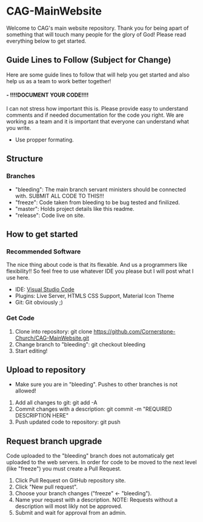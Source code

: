 # CAG-MainWebsite
Welcome to CAG's main website repository. Thank you for being apart of something that will touch many people for the glory of God! Please read everything below to get started.

## Guide Lines to Follow (Subject for Change)
Here are some guide lines to follow that will help you get started and also help us as a team to work better together!
#### - !!!!DOCUMENT YOUR CODE!!!!
 I can not stress how important this is. Please provide easy to understand comments and if needed documentation for the code you right. We are working as a team and it is important that everyone can understand what you write.
 - Use propper formating.

## Structure
### Branches
 - "bleeding": The main branch servant ministers should be connected with. SUBMIT ALL CODE TO THIS!!!
 - "freeze": Code taken from bleeding to be bug tested and finilized.
 - "master": Holds project details like this readme.
 - "release": Code live on site.

## How to get started
### Recommended Software
The nice thing about code is that its flexable. And us a programmers like flexibility!! So feel free to use whatever IDE you please but I will post what I use here.
- IDE: [Visual Studio Code](https://code.visualstudio.com/)
- Plugins: Live Server, HTMLS CSS Support, Material Icon Theme
- Git: Git obviously ;)

### Get Code
1. Clone into repository: git clone https://github.com/Cornerstone-Church/CAG-MainWebsite.git
2. Change branch to "bleeding": git checkout bleeding
3. Start editing!
 
## Upload to repository
 - Make sure you are in "bleeding". Pushes to other branches is not allowed!
1. Add all changes to git: git add -A
2. Commit changes with a description: git commit -m "REQUIRED DESCRIPTION HERE"
3. Push updated code to repository: git push

## Request branch upgrade
Code uploaded to the "bleeding" branch does not automaticaly get uploaded to the web servers. In order for code to be moved to the next level (like "freeze") you must create a Pull Request.
1. Click Pull Request on GitHub repository site.
2. Click "New pull request".
3. Choose your branch changes ("freeze" <- "bleeding").
4. Name your request with a description.
NOTE: Requests without a description will most likly not be approved.
5. Submit and wait for approval from an admin.
